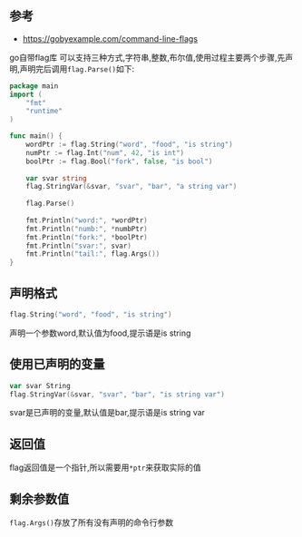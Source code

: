 ## 参考
- https://gobyexample.com/command-line-flags

go自带flag库
可以支持三种方式,字符串,整数,布尔值,使用过程主要两个步骤,先声明,声明完后调用`flag.Parse()`如下:
```go
package main
import (
	"fmt"
	"runtime"
)

func main() {
    wordPtr := flag.String("word", "food", "is string")
    numPtr := flag.Int("num", 42, "is int")
    boolPtr := flag.Bool("fork", false, "is bool")
    
    var svar string
    flag.StringVar(&svar, "svar", "bar", "a string var")
    
    flag.Parse()
    
    fmt.Println("word:", *wordPtr)
    fmt.Println("numb:", *numbPtr)
    fmt.Println("fork:", *boolPtr)
    fmt.Println("svar:", svar)
    fmt.Println("tail:", flag.Args())
}
```

## 声明格式
```go
flag.String("word", "food", "is string")
```
声明一个参数word,默认值为food,提示语是is string

## 使用已声明的变量
```go
var svar String
flag.StringVar(&svar, "svar", "bar", "is string var")
```
svar是已声明的变量,默认值是bar,提示语是is string var 

## 返回值
flag返回值是一个指针,所以需要用`*ptr`来获取实际的值

## 剩余参数值
`flag.Args()`存放了所有没有声明的命令行参数




